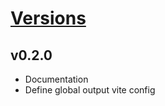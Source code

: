 # [Versions](https://github.com/Tracktor/treege/releases)

## v0.2.0
- Documentation
- Define global output vite config

